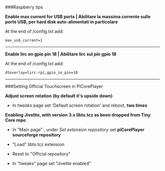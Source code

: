 ###Raspberry tips


**Enable max current for USB ports | Abilitare la massima corrente sulle porte USB, per hard disk auto-alimentati in particolare**

At the end of /config.txt add:

    max_usb_current=1

***

**Enable lirc on gpio pin 18 | Abilitare lirc sul pin gpio 18**

At the end of /config.txt add:

    dtoverlay=lirc-rpi,gpio_in_pin=18


***

###Setting Official Touchscreen in PiCorePlayer

**Adjust screen rotation (by default it's upside down)**

* In *tweaks* page set 'Default screen rotation' and reboot, **two times**

**Enabling Jivelite, with version 3.x libts.tcz as been dropped from Tiny Core repo**

* In "Main page" , under *Set extension repository* set **piCorePlayer sourceforge repository**

* "Load" libts.tcz extension

* Reset to "Official repository"

* In "tweaks" page set "Jivelite enabled"


